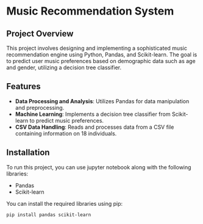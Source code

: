 # Music Recommendation System

## Project Overview

This project involves designing and implementing a sophisticated music recommendation engine using Python, Pandas, and Scikit-learn. The goal is to predict user music preferences based on demographic data such as age and gender, utilizing a decision tree classifier.

## Features

- **Data Processing and Analysis**: Utilizes Pandas for data manipulation and preprocessing.
- **Machine Learning**: Implements a decision tree classifier from Scikit-learn to predict music preferences.
- **CSV Data Handling**: Reads and processes data from a CSV file containing information on 18 individuals.

## Installation

To run this project, you can use jupyter notebook along with the following libraries:

- Pandas
- Scikit-learn

You can install the required libraries using pip:

```bash
pip install pandas scikit-learn


